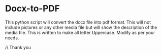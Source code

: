 # Docx-to-PDF
This python script will convert the docx file into pdf format.
This will not include pictures or any other media file but will show the description of the media file.
This is written to make all letter Uppercase.
Modify as per your needs.

/\ Thank you
